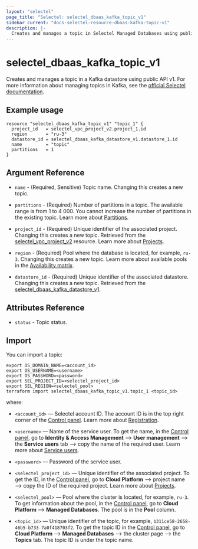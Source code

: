 ```yaml
---
layout: "selectel"
page_title: "Selectel: selectel_dbaas_kafka_topic_v1"
sidebar_current: "docs-selectel-resource-dbaas-kafka-topic-v1"
description: |-
  Creates and manages a topic in Selectel Managed Databases using public API v1.
---
```


# selectel\_dbaas\_kafka\_topic\_v1

Creates and manages a topic in a Kafka datastore using public API v1. For more information about managing topics in Kafka, see the [official Selectel documentation](https://docs.selectel.ru/en/cloud/managed-databases/kafka/manage-topics/).

## Example usage

```hcl
resource "selectel_dbaas_kafka_topic_v1" "topic_1" {
  project_id   = selectel_vpc_project_v2.project_1.id
  region       = "ru-3"
  datastore_id = selectel_dbaas_kafka_datastore_v1.datastore_1.id
  name         = "topic"
  partitions   = 1
}
```

## Argument Reference

* `name` - (Required, Sensitive) Topic name. Changing this creates a new topic.

* `partitions` - (Required) Number of partitions in a topic. The available range is from 1 to 4 000. You cannot increase the number of partitions in the existing topic. Learn more about [Partitions](https://docs.selectel.ru/en/cloud/managed-databases/kafka/manage-topics/#partitions).

* `project_id` - (Required) Unique identifier of the associated project. Changing this creates a new topic. Retrieved from the [selectel_vpc_project_v2](https://registry.terraform.io/providers/selectel/selectel/latest/docs/resources/vpc_project_v2) resource. Learn more about [Projects](https://docs.selectel.ru/en/control-panel-actions/projects/about-projects/).

* `region` - (Required) Pool where the database is located, for example, `ru-3`. Changing this creates a new topic. Learn more about available pools in the [Availability matrix](https://docs.selectel.ru/en/control-panel-actions/availability-matrix/#managed-databases).

* `datastore_id` - (Required) Unique identifier of the associated datastore. Changing this creates a new topic. Retrieved from the [selectel_dbaas_kafka_datastore_v1](https://registry.terraform.io/providers/selectel/selectel/latest/docs/resources/dbaas_kafka_datastore_v1).

## Attributes Reference

* `status` - Topic status.

## Import

You can import a topic:

```shell
export OS_DOMAIN_NAME=<account_id>
export OS_USERNAME=<username>
export OS_PASSWORD=<password>
export SEL_PROJECT_ID=<selectel_project_id>
export SEL_REGION=<selectel_pool>
terraform import selectel_dbaas_kafka_topic_v1.topic_1 <topic_id>
```

where:

* `<account_id>` — Selectel account ID. The account ID is in the top right corner of the [Control panel](https://my.selectel.ru/). Learn more about [Registration](https://docs.selectel.ru/en/control-panel-actions/account/registration/).

* `<username>` — Name of the service user. To get the name, in the [Control panel](https://my.selectel.ru/iam/users_management/users?type=service), go to **Identity & Access Management** ⟶ **User management** ⟶ the **Service users** tab ⟶ copy the name of the required user. Learn more about [Service users](https://docs.selectel.ru/en/control-panel-actions/users-and-roles/user-types-and-roles/).

* `<password>` — Password of the service user.

* `<selectel_project_id>` — Unique identifier of the associated project. To get the ID, in the [Control panel](https://my.selectel.ru/vpc/dbaas), go to **Cloud Platform** ⟶ project name ⟶ copy the ID of the required project. Learn more about [Projects](https://docs.selectel.ru/en/control-panel-actions/projects/about-projects/).

* `<selectel_pool>` — Pool where the cluster is located, for example, `ru-3`. To get information about the pool, in the [Control panel](https://my.selectel.ru/vpc/dbaas/), go to **Cloud Platform** ⟶ **Managed Databases**. The pool is in the **Pool** column.

* `<topic_id>` — Unique identifier of the topic, for example, `b311ce58-2658-46b5-b733-7a0f418703f2`. To get the topic ID in the [Control panel](https://my.selectel.ru/vpc/dbaas/), go to **Cloud Platform** ⟶ **Managed Databases** ⟶ the cluster page ⟶ the **Topics** tab. The topic ID is under the topic name.